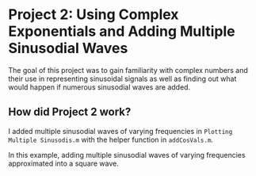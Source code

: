 # Project 2: Using Complex Exponentials and Adding Multiple Sinusodial Waves

The goal of this project was to gain familiarity with complex numbers and their use in representing sinusoidal signals as well as finding out what would happen if numerous sinusodial waves are added. 

## How did Project 2 work?

I added multiple sinusodial waves of varying frequencies in `Plotting Multiple Sinusodis.m` with the helper function in `addCosVals.m`. 

In this example, adding multiple sinusodial waves of varying frequencies approximated into a square wave.  
